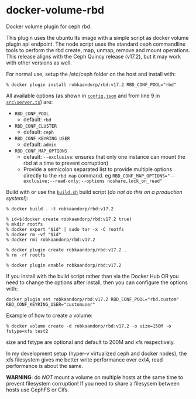 # docker-volume-rbd
Docker volume plugin for ceph rbd.

This plugin uses the ubuntu lts image with a simple script as docker volume plugin api endpoint. The node script uses the standard ceph commandline tools to perform the rbd create, map, unmap, remove and mount operations. This release aligns with the Ceph Quincy release (v17.2), but it may work with other versions as well.

For normal use, setup the /etc/ceph folder on the host and install with:

```
% docker plugin install robkaandorp/rbd:v17.2 RBD_CONF_POOL="rbd"
```

All available options (as shown in [`config.json`](./config.json) and from line 9 in [`src\server.ts`](./src/server.ts#L9)) are:

- `RBD_CONF_POOL`
  - default: `rbd`
- `RBD_CONF_CLUSTER`
  - default: `ceph`
- `RBD_CONF_KEYRING_USER`
  - default: `admin`
- `RBD_CONF_MAP_OPTIONS`
  - default: `--exclusive`: ensures that only one instance can mount the rbd at a time to prevent corruption)
  - Provide a semicolon separated list to provide multiple options directly to the `rbd map` command. eg `RBD_CONF_MAP_OPTIONS="--exclusive;--read-only;--options noshare,lock_on_read"`

Build with or use the [`build.sh`](./build.sh) build script (_do not do this on a production system!_):

```
% docker build . -t robkaandorp/rbd:v17.2

% id=$(docker create robkaandorp/rbd:v17.2 true)
% mkdir rootfs
% docker export "$id" | sudo tar -x -C rootfs
% docker rm -vf "$id"
% docker rmi robkaandorp/rbd:v17.2

% docker plugin create robkaandorp/rbd:v17.2 .
% rm -rf rootfs

% docker plugin enable robkaandorp/rbd:v17.2
```

If you install with the build script rather than via the Docker Hub OR you need to change the options after install, then you can configure the options with:

```shell
docker plugin set robkaandorp/rbd:v17.2 RBD_CONF_POOL="rbd.custom" RBD_CONF_KEYRING_USER="customuser"
```


Example of how to create a volume:

```
% docker volume create -d robkaandorp/rbd:v17.2 -o size=150M -o fstype=xfs test2
```

size and fstype are optional and default to 200M and xfs respectively.

In my development setup (hyper-v virtualized ceph and docker nodes), the xfs filesystem gives me better write performance over ext4, read performance is about the same.

**WARNING**: do _NOT_ mount a volume on multiple hosts at the same time to prevent filesystem corruption! If you need to share a filesysem between hosts use CephFS or Cifs.